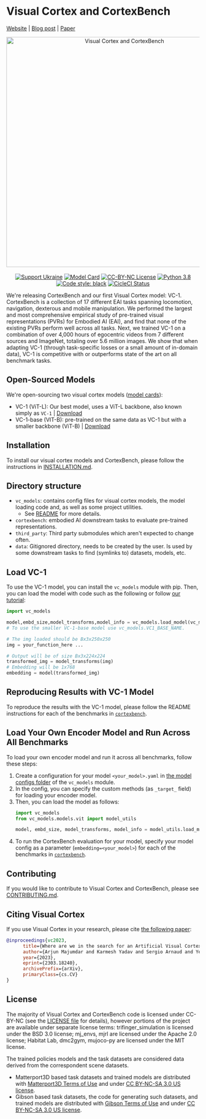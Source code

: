 # Visual Cortex and CortexBench
[Website](https://eai-vc.github.io/) | [Blog post](https://ai.facebook.com/blog/robots-learning-video-simulation-artificial-visual-cortex-vc-1) | [Paper](https://arxiv.org/abs/2303.18240)

<p align="center">
  <img src="https://eai-vc.github.io/assets/images/vc1_teaser.gif" alt="Visual Cortex and CortexBench" width="600">
  <br />
  <br />
  <a href="https://opensource.fb.com/support-ukraine"><img alt="Support Ukraine" src="https://img.shields.io/badge/Support-Ukraine-FFD500?style=flat&labelColor=005BBB" /></a>
  <a href="./MODEL_CARD.md"><img alt="Model Card" src="https://img.shields.io/badge/model--card-VC--1-green.svg" /></a>
  <a href="./LICENSE"><img alt="CC-BY-NC License" src="https://img.shields.io/badge/license-CC--BY--NC-blue.svg" /></a>
  <a href="Python 3.8"><img alt="Python 3.8" src="https://img.shields.io/badge/python-3.8-blue.svg" /></a>
  <a href="https://github.com/psf/black"><img alt="Code style: black" src="https://img.shields.io/badge/code%20style-black-000000.svg" /></a>
  <a href="https://app.circleci.com/pipelines/github/facebookresearch/eai-vc/"><img alt="CicleCI Status" src="https://dl.circleci.com/status-badge/img/gh/facebookresearch/eai-vc/tree/main.svg?style=shield&circle-token=dbbc3a068a155612bcafee8483cac9bf0dda1231" /></a>
</p>


We're releasing CortexBench and our first Visual Cortex model: VC-1. CortexBench is a collection of 17 different EAI tasks spanning locomotion, navigation, dexterous and mobile manipulation. We performed the largest and most comprehensive empirical study of pre-trained visual representations (PVRs) for Embodied AI (EAI), and find that none of the existing PVRs perform well across all tasks. Next, we trained VC-1 on a combination of over 4,000 hours of egocentric videos from 7 different sources and ImageNet, totaling over 5.6 million images. We show that when adapting VC-1 (through task-specific losses or a small amount of in-domain data), VC-1 is competitive with or outperforms state of the art on all benchmark tasks.

## Open-Sourced Models
We're open-sourcing two visual cortex models ([model cards](./MODEL_CARD.md)):
* VC-1 (ViT-L): Our best model, uses a ViT-L backbone, also known simply as `VC-1` | [Download](https://huggingface.co/facebook/vc1-large/resolve/main/pytorch_model.bin)
* VC-1-base (VIT-B): pre-trained on the same data as VC-1 but with a smaller backbone (ViT-B) | [Download](https://huggingface.co/facebook/vc1-base/resolve/main/pytorch_model.bin)

## Installation

To install our visual cortex models and CortexBench, please follow the instructions in [INSTALLATION.md](./INSTALLATION.md).

## Directory structure

- `vc_models`: contains config files for visual cortex models, the model loading code and, as well as some project utilities.
    - See [README](./vc_models/README.md) for more details.
- `cortexbench`: embodied AI downstream tasks to evaluate pre-trained representations.
- `third_party`: Third party submodules which aren't expected to change often.
- `data`: Gitignored directory, needs to be created by the user. Is used by some downstream tasks to find (symlinks to) datasets, models, etc.

## Load VC-1

To use the VC-1 model, you can install the `vc_models` module with pip. Then, you can load the model with code such as the following or follow [our tutorial](./tutorial/tutorial_vc.ipynb):
```python
import vc_models

model,embd_size,model_transforms,model_info = vc_models.load_model(vc_models.VC1_LARGE_NAME)
# To use the smaller VC-1-base model use vc_models.VC1_BASE_NAME.

# The img loaded should be Bx3x250x250
img = your_function_here ...

# Output will be of size Bx3x224x224
transformed_img = model_transforms(img)
# Embedding will be 1x768
embedding = model(transformed_img)
```

## Reproducing Results with VC-1 Model
To reproduce the results with the VC-1 model, please follow the README instructions for each of the benchmarks in [`cortexbench`](./cortexbench/).


## Load Your Own Encoder Model and Run Across All Benchmarks
To load your own encoder model and run it across all benchmarks, follow these steps:
1. Create a configuration for your model `<your_model>.yaml` in  [the model configs folder](./vc_models/src/vc_models/conf/model/) of the `vc_models` module.
1. In the config, you can specify the custom methods (as `_target_` field) for loading your encoder model.
1. Then, you can load the model as follows:
    ```python
    import vc_models
    from vc_models.models.vit import model_utils

    model, embd_size, model_transforms, model_info = model_utils.load_model(<your_model>)
    ```
1. To run the CortexBench evaluation for your model, specify your model config as a parameter (`embedding=<your_model>`) for each of the benchmarks in [`cortexbench`](./cortexbench/).

## Contributing

If you would like to contribute to Visual Cortex and CortexBench, please see [CONTRIBUTING.md](./CONTRIBUTING.md).

## Citing Visual Cortex
If you use Visual Cortex in your research, please cite [the following paper](https://arxiv.org/abs/2303.18240):

```bibtex
@inproceedings{vc2023,
      title={Where are we in the search for an Artificial Visual Cortex for Embodied Intelligence?}, 
      author={Arjun Majumdar and Karmesh Yadav and Sergio Arnaud and Yecheng Jason Ma and Claire Chen and Sneha Silwal and Aryan Jain and Vincent-Pierre Berges and Pieter Abbeel and Jitendra Malik and Dhruv Batra and Yixin Lin and Oleksandr Maksymets and Aravind Rajeswaran and Franziska Meier},
      year={2023},
      eprint={2303.18240},
      archivePrefix={arXiv},
      primaryClass={cs.CV}
}
```

## License
The majority of Visual Cortex and CortexBench code is licensed under CC-BY-NC (see the [LICENSE file](./LICENSE) for details), however portions of the project are available under separate license terms: trifinger_simulation is licensed under the BSD 3.0 license; mj_envs, mjrl are licensed under the Apache 2.0 license; Habitat Lab, dmc2gym, mujoco-py are licensed under the MIT license.

The trained policies models and the task datasets are considered data derived from the correspondent scene datasets.

- Matterport3D based task datasets and trained models are distributed with [Matterport3D Terms of Use](http://kaldir.vc.in.tum.de/matterport/MP_TOS.pdf) and under [CC BY-NC-SA 3.0 US license](https://creativecommons.org/licenses/by-nc-sa/3.0/us/).
- Gibson based task datasets, the code for generating such datasets, and trained models are distributed with [Gibson Terms of Use](https://storage.googleapis.com/gibson_material/Agreement%20GDS%2006-04-18.pdf) and under [CC BY-NC-SA 3.0 US license](https://creativecommons.org/licenses/by-nc-sa/3.0/us/).
